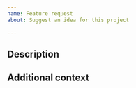 ```yaml
---
name: Feature request
about: Suggest an idea for this project

---
```


<!-- Please, enter a clear and meaningful title for your feature request. Thanks! -->

## Description
<!-- Give at least some information about the need and value of this request -->

## Additional context
<!-- Add any other context or screenshots about the feature request here. -->